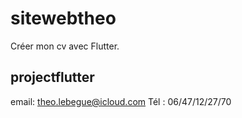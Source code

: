 # sitewebtheo

Créer mon cv avec Flutter.

## projectflutter

email: theo.lebegue@icloud.com
Tél : 06/47/12/27/70

